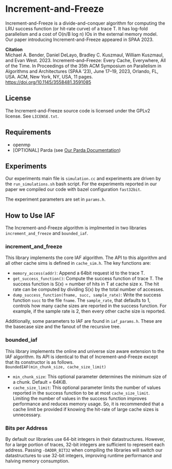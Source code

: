 # Increment-and-Freeze
Increment-and-Freeze is a divide-and-conquer algorithm for computing the LRU success function (or hit-rate curve) of a trace T. It has log-fold parallelism and a cost of O(n/B log n) IOs in the external memory model. Our paper introducing Increment-and-Freeze appeared in SPAA 2023.

**Citation**  
Michael A. Bender, Daniel DeLayo, Bradley C. Kuszmaul, William Kuszmaul, and Evan West. 2023. Increment–and–Freeze: Every Cache, Everywhere, All of the Time. In Proceedings of the 35th ACM Symposium on Parallelism in Algorithms and Architectures (SPAA ’23), June 17–19, 2023, Orlando, FL, USA. ACM, New York, NY, USA, 11 pages. https://doi.org/10.1145/3558481.3591085

## License
The Increment-and-Freeze source code is licensed under the GPLv2 license. See `LICENSE.txt`.

## Requirements
- openmp
- [OPTIONAL] Parda (see [Our Parda Documentation](parda_scripts/README.md))

## Experiments
Our experiments main file is `simulation.cc` and experiments are driven by the `run_simulations.sh` bash script. For the experiments reported in our paper we compiled our code with bazel configuration `fast32bit`.

The experiment parameters are set in `params.h`.

## How to Use IAF
The Increment-and-Freeze algorithm is implmented in two libraries `increment_and_freeze` and `bounded_iaf`.

### increment_and_freeze
This library implements the core IAF algorithm. The API to this algorithm and all other cache sims is defined in `cache_sim.h`. The key functions are:
- `memory_access(addr)`: Append a 64bit request id to the trace T.
- `get_success_function()`: Compute the success function of trace T. The success function is S(x) = number of hits in T at cache size x. The hit rate can be computed by dividing S(x) by the total number of accesses.
- `dump_success_function(fname, succ, sample_rate)`: Write the success function `succ` to the file `fname`. The `sample_rate`, that defaults to 1, controls how many cache sizes are reported in the success function. For example, if the sample rate is 2, then every other cache size is reported.

Additionally, some parameters to IAF are found in `iaf_params.h`. These are the basecase size and the fanout of the recursive tree.

### bounded_iaf
This library implements the online and universe size aware extension to the IAF algorithm. Its API is identical to that of Increment-and-Freeze except that its constructor is as follows.  
`BoundedIAF(min_chunk_size, cache_size_limit)`
- `min_chunk_size`: This optional parameter determines the minimum size of a chunk. Default = 64KiB.
- `cache_size_limit`: This optional parameter limits the number of values reported in the success function to be at most `cache_size_limit`. Limiting the number of values in the success function improves performance and reduces memory usage. So, it is recommended that a cache limit be provided if knowing the hit-rate of large cache sizes is unnecessary.

### Bits per Address
By default our libraries use 64-bit integers in their datastructures. However, for a large portion of traces, 32-bit integers are sufficient to represent each address. Passing `-DADDR_BIT32` when compiling the libraries will switch our datastructures to use 32-bit integers, improving runtime performance and halving memory consumption.
